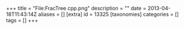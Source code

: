 +++
title = "File:FracTree cpp.png"
description = ""
date = 2013-04-18T11:43:14Z
aliases = []
[extra]
id = 13325
[taxonomies]
categories = []
tags = []
+++


